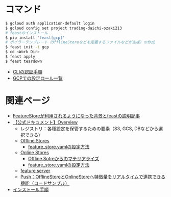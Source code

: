 # コマンド

```bash
$ gcloud auth application-default login
$ gcloud config set project trading-daichi-ozaki213
# feastのインストール
$ pip install 'feast[gcp]'
# ボイラーテンプレート（OfflineStoreなどを定義するファイルなどが生成）の作成
$ feast init -t gcp
$ cd <Work Dir>
$ feast apply
$ feast teardown
```

- [CLIの認証手順](https://cloud.google.com/docs/authentication/provide-credentials-adc?hl=ja#local-dev)
- [GCPでの設定ロール一覧](https://docs.feast.dev/reference/providers/google-cloud-platform)

# 関連ページ

- [FeatureStoreが利用されるようになった背景とfeastの説明記事](https://qiita.com/f6wbl6/items/a07493db66512ef22234)
- [【公式ドキュメント】Overview](https://docs.feast.dev/getting-started/architecture-and-components/overview)
  - レジストリ：各種設定を保管するための要素（S3, GCS, DBなどから選択できる）
  - [Offline Stores](https://docs.feast.dev/getting-started/architecture-and-components/offline-store)
    - [feature_store.yamlの設定方法](https://docs.feast.dev/reference/offline-stores)
  - [Online Stores](https://docs.feast.dev/getting-started/architecture-and-components/online-store)
    - [Offline Sotreからのマテリアライズ](https://docs.feast.dev/getting-started/architecture-and-components/batch-materialization-engine)
    - [feature_store.yamlの設定方法](https://docs.feast.dev/reference/online-stores)
  - [feature server](https://docs.feast.dev/reference/feature-servers/python-feature-server)
  - [Push：OfflineStoreとOnlineStoreへ特徴量をリアルタイムで連携できる機能（コードサンプル）](https://docs.feast.dev/reference/data-sources/push)
- [インストール手順](https://docs.feast.dev/how-to-guides/feast-snowflake-gcp-aws/install-feast)
